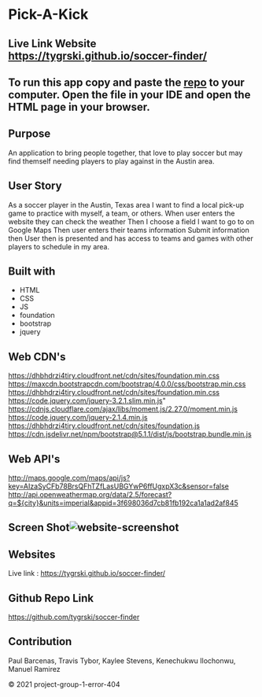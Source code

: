 
# Pick-A-Kick

## Live Link Website https://tygrski.github.io/soccer-finder/

## To run this app copy and paste the [repo](https://github.com/tygrski/soccer-finder) to your computer. Open the file in your IDE and open the HTML page in your browser. 

## Purpose 
An application to bring people together, that love to play soccer but may find themself needing players to play against in the Austin area.

## User Story
As a soccer player in the Austin, Texas area I want to find a local pick-up game to practice with myself, a team, or others. 
When user enters the website they can check the weather 
Then I choose a field I want to go to on Google Maps
Then user enters their teams information
Submit information then
User then is presented and has access to teams and games with other players to schedule in my area. 

## Built with 
* HTML
* CSS
* JS
* foundation
* bootstrap
* jquery

## Web CDN's
https://dhbhdrzi4tiry.cloudfront.net/cdn/sites/foundation.min.css
https://maxcdn.bootstrapcdn.com/bootstrap/4.0.0/css/bootstrap.min.css
https://dhbhdrzi4tiry.cloudfront.net/cdn/sites/foundation.min.css
https://code.jquery.com/jquery-3.2.1.slim.min.js"
https://cdnjs.cloudflare.com/ajax/libs/moment.js/2.27.0/moment.min.js
https://code.jquery.com/jquery-2.1.4.min.js
https://dhbhdrzi4tiry.cloudfront.net/cdn/sites/foundation.js
https://cdn.jsdelivr.net/npm/bootstrap@5.1.1/dist/js/bootstrap.bundle.min.js

## Web API's
http://maps.google.com/maps/api/js?key=AIzaSyCFb78BrsQFhTZfLasUBGYwP6ffUgxpX3c&sensor=false
http://api.openweathermap.org/data/2.5/forecast?q=${city}&units=imperial&appid=3f698036d7cb81fb192ca1a1ad2af845

## Screen Shot![website-screenshot](https://user-images.githubusercontent.com/77369211/134783907-3e9c9250-6363-41b7-b2a5-5b3f0872dfc8.png)

## Websites
Live link : https://tygrski.github.io/soccer-finder/

## Github Repo Link
https://github.com/tygrski/soccer-finder

## Contribution
Paul Barcenas, Travis Tybor, Kaylee Stevens, Kenechukwu Ilochonwu, Manuel Ramirez


© 2021 project-group-1-error-404
